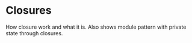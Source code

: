 # Closures

How closure work and what it is. Also shows module pattern with private state through closures.